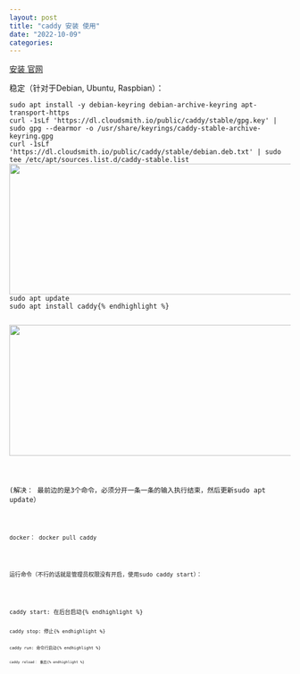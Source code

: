 ```yaml
---
layout: post
title: "caddy 安装 使用"
date: "2022-10-09"
categories: 
---
```

<p><a href="https://caddyserver.com/docs/install#static-binaries">安装 官网</a></p>

<p>稳定（针对于Debian, Ubuntu, Raspbian）：</p>

<pre>
<code class="cmd"><span class="bash">sudo apt install -y debian-keyring debian-archive-keyring apt-transport-https</span>
<span class="bash">curl -1sLf &#39;https://dl.cloudsmith.io/public/caddy/stable/gpg.key&#39; | sudo gpg --dearmor -o /usr/share/keyrings/caddy-stable-archive-keyring.gpg</span>
<span class="bash">curl -1sLf &#39;https://dl.cloudsmith.io/public/caddy/stable/debian.deb.txt&#39; | sudo tee /etc/apt/sources.list.d/caddy-stable.list</span>
</code><img height="234" src="/uploads/ckeditor/pictures/595/image-20221021103726-1.png" width="1292" />
<code class="cmd"><span class="bash">sudo apt update</span>
<span class="bash">sudo apt install caddy</span>{% endhighlight %}

<p><img height="234" src="/uploads/ckeditor/pictures/596/image-20221021103814-2.png" width="826" /></p>

<p>(解决： 最前边的是3个命令，必须分开一条一条的输入执行结束，然后更新sudo apt update）</p>

<p><code class="cmd"><span class="bash">docker：</span></code><code class="cmd bash"> docker pull caddy</code></p>

<p><code class="cmd bash">运行命令（不行的话就是管理员权限没有开启，使用sudo </code><code class="cmd bash">caddy start</code><code class="cmd bash">）：</code></p>

<pre>
<code class="cmd bash">caddy start: 在后台启动{% endhighlight %}

<pre>
<code class="cmd bash">caddy stop: 停止{% endhighlight %}

<pre>
<code class="cmd bash">caddy run: 命令行启动{% endhighlight %}

<pre>
<code class="cmd bash">caddy reload： 重启{% endhighlight %}

<p>&nbsp;</p>

<p>&nbsp;</p>

